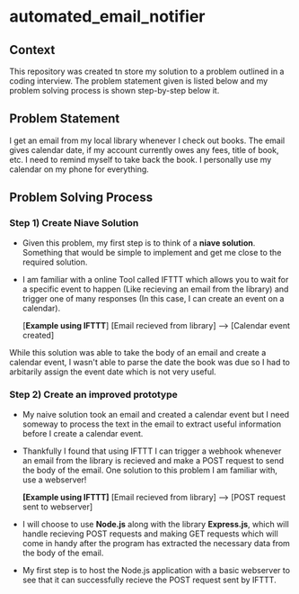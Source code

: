 # automated_email_notifier

## Context
This repository was created tn store my solution to a problem outlined in a coding interview. The problem statement given is listed below and my problem solving process is shown step-by-step below it.

## Problem Statement 
I get an email from my local library whenever I check out books. The email gives calendar date, if my account currently owes any fees, title of book, etc. I need to remind myself to take back the book. I personally use my calendar on my phone for everything. 

## Problem Solving Process
### Step 1) Create Niave Solution

* Given this problem, my first step is to think of a **niave solution**. Something that would be simple to implement and get me close to the required solution.

* I am familiar with a online Tool called IFTTT which allows you to wait for a specific event to happen (Like recieving an email from the library) and trigger one of many responses (In this case, I can create an event on a calendar). 

  [**Example using IFTTT**]  [Email recieved from library] --> [Calendar event created]
  
While this solution was able to take the body of an email and create a calendar event, I wasn't able to parse the date the book was due so I had to arbitarily assign the event date which is not very useful.

### Step 2) Create an improved prototype

* My naive solution took an email and created a calendar event but I need someway to process the text in the email to extract useful information before I create a calendar event. 

* Thankfully I found that using IFTTT I can trigger a webhook whenever an email from the library is recieved and make a POST request to send the body of the email. One solution to this problem I am familiar with, use a webserver!
  
   **[Example using IFTTT]**  [Email recieved from library] --> [POST request sent to webserver] 

* I will choose to use **Node.js** along with the library **Express.js**, which will handle recieving POST requests and making GET requests which will come in handy after the program has extracted the necessary data from the body of the email.

* My first step is to host the Node.js application with a basic webserver to see that it can successfully recieve the POST request sent by IFTTT.


